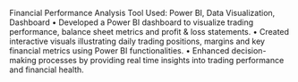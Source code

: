 Financial Performance Analysis
Tool Used: Power BI, Data Visualization, Dashboard
• Developed a Power BI dashboard to visualize trading performance, balance sheet metrics and profit & loss statements.
• Created interactive visuals illustrating daily trading positions, margins and key financial metrics using Power BI functionalities.
• Enhanced decision-making processes by providing real time insights into trading performance and financial health.
